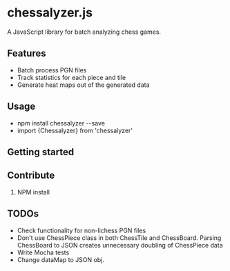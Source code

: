 # chessalyzer.js

A JavaScript library for batch analyzing chess games.

## Features

-   Batch process PGN files
-   Track statistics for each piece and tile
-   Generate heat maps out of the generated data

## Usage

-   npm install chessalyzer --save
-   import {Chessalyzer} from 'chessalyzer'

## Getting started

## Contribute

1. NPM install

## TODOs

-   Check functionality for non-lichess PGN files
-   Don't use ChessPiece class in both ChessTile and ChessBoard. Parsing ChessBoard to JSON creates unnecessary doubling of ChessPiece data
-   Write Mocha tests
-   Change dataMap to JSON obj.
